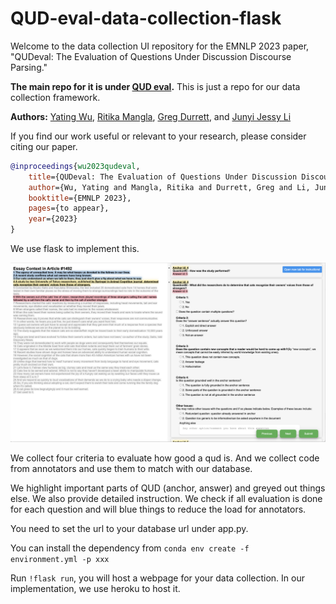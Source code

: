 # QUD-eval-data-collection-flask
Welcome to the data collection UI repository for the EMNLP 2023 paper, "QUDeval: The Evaluation of Questions Under Discussion Discourse Parsing." 

**The main repo for it is under [QUD eval](https://github.com/lingchensanwen/QUDeval).**
This is just a repo for our data collection framework.

**Authors:** [Yating Wu](http://lingchensanwen.github.io), [Ritika Mangla](https://ritikamangla01.netlify.app), [Greg Durrett](https://www.cs.utexas.edu/~gdurrett/), and [Junyi Jessy Li](https://jessyli.com)


If you find our work useful or relevant to your research, please consider citing our paper. 
```bibtex
@inproceedings{wu2023qudeval,
    title={QUDeval: The Evaluation of Questions Under Discussion Discourse Parsing},
    author={Wu, Yating and Mangla, Ritika and Durrett, Greg and Li, Junyi Jessy},
    booktitle={EMNLP 2023},
    pages={to appear},
    year={2023}
}

```


We use flask to implement this.

![alt text](system-ui.png "System UI layout")

We collect four criteria to evaluate how good a qud is. And we collect code from annotators and use them to match with our database.

We highlight important parts of QUD (anchor, answer) and greyed out things else. We also provide detailed instruction. We check if all evaluation is done for each question and will blue things to reduce the load for annotators.

You need to set the url to your database url under app.py.

You can install the dependency from <code>conda env create -f environment.yml -p xxx </code>

Run <code>!flask run</code>, you will host a webpage for your data collection. In our implementation, we use heroku to host it. 
